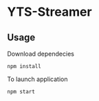 # YTS-Streamer

## Usage

Download dependecies
```
npm install
```

To launch application
```
npm start
```
